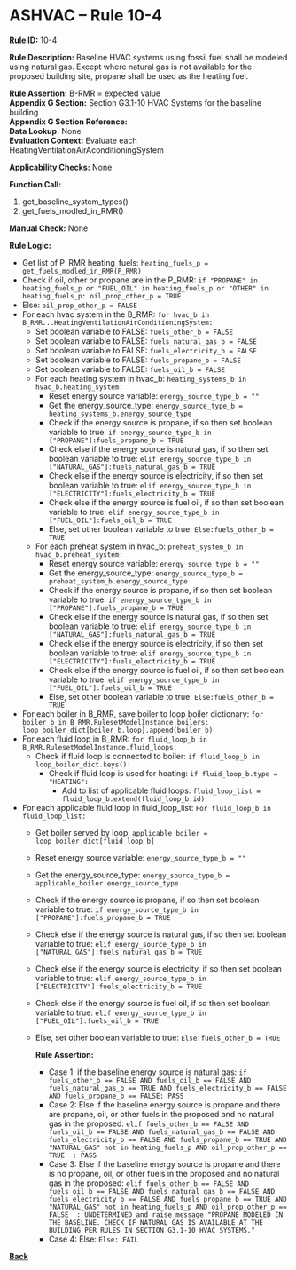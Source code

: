 # ASHVAC – Rule 10-4  

**Rule ID:** 10-4  
 
**Rule Description:** Baseline HVAC systems using fossil fuel shall be modeled using natural gas. Except where natural gas is not available for the proposed building site, propane shall be used as the heating fuel.  

**Rule Assertion:** B-RMR = expected value                                           
**Appendix G Section:** Section G3.1-10 HVAC Systems for the baseline building   
**Appendix G Section Reference:**   
**Data Lookup:** None   
**Evaluation Context:** Evaluate each HeatingVentilationAirAconditioningSystem   

**Applicability Checks:**   None 

**Function Call:**  

1. get_baseline_system_types()
2. get_fuels_modled_in_RMR()


**Manual Check:** None   
 

**Rule Logic:**     
- Get list of P_RMR heating_fuels: `heating_fuels_p = get_fuels_modled_in_RMR(P_RMR)`
- Check if oil, other or propane are in the P_RMR: `if "PROPANE" in heating_fuels_p or "FUEL_OIL" in heating_fuels_p or "OTHER" in heating_fuels_p: oil_prop_other_p = TRUE`
- Else: `oil_prop_other_p = FALSE`
- For each hvac system in the B_RMR: `for hvac_b in B_RMR...HeatingVentilationAirConditioningSystem:`
    - Set boolean variable to FALSE: `fuels_other_b = FALSE`
    - Set boolean variable to FALSE: `fuels_natural_gas_b = FALSE`
    - Set boolean variable to FALSE: `fuels_electricity_b = FALSE`
    - Set boolean variable to FALSE: `fuels_propane_b = FALSE`
    - Set boolean variable to FALSE: `fuels_oil_b = FALSE`
    - For each heating system in hvac_b: `heating_systems_b in hvac_b.heating_system:`
        - Reset energy source variable: `energy_source_type_b = ""`
        - Get the energy_source_type: `energy_source_type_b = heating_systems_b.energy_source_type`
        - Check if the energy source is propane, if so then set boolean variable to true: `if energy_source_type_b in ["PROPANE"]:fuels_propane_b = TRUE`
        - Check else if the energy source is natural gas, if so then set boolean variable to true: `elif energy_source_type_b in ["NATURAL_GAS"]:fuels_natural_gas_b = TRUE`
        - Check else if the energy source is electricity, if so then set boolean variable to true: `elif energy_source_type_b in ["ELECTRICITY"]:fuels_electricity_b = TRUE`
        - Check else if the energy source is fuel oil, if so then set boolean variable to true: `elif energy_source_type_b in ["FUEL_OIL"]:fuels_oil_b = TRUE`
        - Else, set other boolean variable to true: `Else:fuels_other_b = TRUE`    
    - For each preheat system in hvac_b: `preheat_system_b in hvac_b.preheat_system:`
        - Reset energy source variable: `energy_source_type_b = ""`
        - Get the energy_source_type: `energy_source_type_b = preheat_system_b.energy_source_type`
        - Check if the energy source is propane, if so then set boolean variable to true: `if energy_source_type_b in ["PROPANE"]:fuels_propane_b = TRUE`
        - Check else if the energy source is natural gas, if so then set boolean variable to true: `elif energy_source_type_b in ["NATURAL_GAS"]:fuels_natural_gas_b = TRUE`
        - Check else if the energy source is electricity, if so then set boolean variable to true: `elif energy_source_type_b in ["ELECTRICITY"]:fuels_electricity_b = TRUE`
        - Check else if the energy source is fuel oil, if so then set boolean variable to true: `elif energy_source_type_b in ["FUEL_OIL"]:fuels_oil_b = TRUE`
        - Else, set other boolean variable to true: `Else:fuels_other_b = TRUE`  
- For each boiler in B_RMR, save boiler to loop boiler dictionary: `for boiler_b in B_RMR.RulesetModelInstance.boilers: loop_boiler_dict[boiler_b.loop].append(boiler_b)`
- For each fluid loop in B_RMR: `for fluid_loop_b in B_RMR.RulesetModelInstance.fluid_loops:`
    - Check if fluid loop is connected to boiler: `if fluid_loop_b in loop_boiler_dict.keys():`
        - Check if fluid loop is used for heating: `if fluid_loop_b.type = "HEATING":`
            - Add to list of applicable fluid loops: `fluid_loop_list = fluid_loop_b.extend(fluid_loop_b.id)`
- For each applicable fluid loop in fluid_loop_list: `For fluid_loop_b in fluid_loop_list:`
    - Get boiler served by loop: `applicable_boiler = loop_boiler_dict[fluid_loop_b]`
    - Reset energy source variable: `energy_source_type_b = ""`
    - Get the energy_source_type: `energy_source_type_b = applicable_boiler.energy_source_type`
    - Check if the energy source is propane, if so then set boolean variable to true: `if energy_source_type_b in ["PROPANE"]:fuels_propane_b = TRUE`
    - Check else if the energy source is natural gas, if so then set boolean variable to true: `elif energy_source_type_b in ["NATURAL_GAS"]:fuels_natural_gas_b = TRUE`
    - Check else if the energy source is electricity, if so then set boolean variable to true: `elif energy_source_type_b in ["ELECTRICITY"]:fuels_electricity_b = TRUE`
    - Check else if the energy source is fuel oil, if so then set boolean variable to true: `elif energy_source_type_b in ["FUEL_OIL"]:fuels_oil_b = TRUE`
    - Else, set other boolean variable to true: `Else:fuels_other_b = TRUE`  



        **Rule Assertion:**  
        - Case 1: if the baseline energy source is natural gas: `if fuels_other_b == FALSE AND fuels_oil_b == FALSE AND fuels_natural_gas_b == TRUE AND fuels_electricity_b == FALSE AND fuels_propane_b == FALSE: PASS`
        - Case 2: Else if the baseline energy source is propane and there are propane, oil, or other fuels in the proposed and no natural gas in the proposed: `elif fuels_other_b == FALSE AND fuels_oil_b == FALSE AND fuels_natural_gas_b == FALSE AND fuels_electricity_b == FALSE AND fuels_propane_b == TRUE AND "NATURAL_GAS" not in heating_fuels_p AND oil_prop_other_p == TRUE  : PASS`
        - Case 3: Else if the baseline energy source is propane and there is no propane, oil, or other fuels in the proposed and no natural gas in the proposed: `elif fuels_other_b == FALSE AND fuels_oil_b == FALSE AND fuels_natural_gas_b == FALSE AND fuels_electricity_b == FALSE AND fuels_propane_b == TRUE AND "NATURAL_GAS" not in heating_fuels_p AND oil_prop_other_p == FALSE  : UNDETERMINED and raise_message "PROPANE MODELED IN THE BASELINE. CHECK IF NATURAL GAS IS AVAILABLE AT THE BUILDING PER RULES IN SECTION G3.1-10 HVAC SYSTEMS."`
        - Case 4: Else: `Else: FAIL`
    


 **[Back](../_toc.md)**
